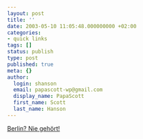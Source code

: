 ```yaml
---
layout: post
title: ''
date: 2003-05-10 11:05:48.000000000 +02:00
categories:
- quick links
tags: []
status: publish
type: post
published: true
meta: {}
author:
  login: shanson
  email: papascott-wp@gmail.com
  display_name: PapaScott
  first_name: Scott
  last_name: Hanson
---
```

<p><a title="Never heard of it! T-Shirt seen at the Hamburg Hafengeburtstag" href="http://www.abendblatt.de/daten/2003/03/17/135031.html">Berlin? Nie gehört!</a></p>
